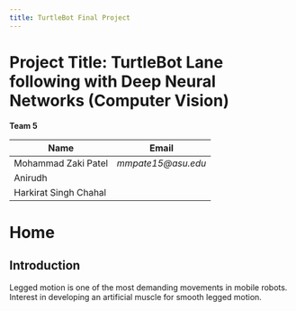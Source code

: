 ```yaml
---
title: TurtleBot Final Project 
---
```



# Project Title: TurtleBot Lane following with Deep Neural Networks (Computer Vision)

**Team 5**

|    Name                                |    Email    |
| -----------                            | ----------- |
| Mohammad Zaki Patel                    |_mmpate15@asu.edu_ |
| Anirudh                     ||
| Harkirat Singh Chahal          |           |

# Home

## Introduction
Legged motion is one of the most demanding movements in mobile robots. Interest in developing an artificial muscle for smooth legged motion.
